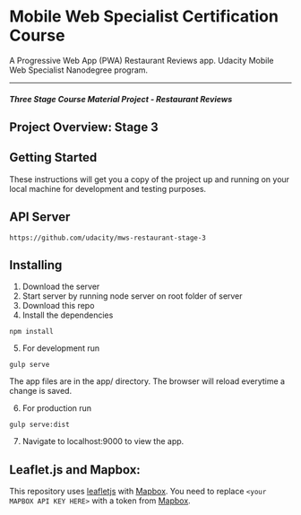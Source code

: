 # Mobile Web Specialist Certification Course

A Progressive Web App (PWA) Restaurant Reviews app. Udacity Mobile Web Specialist Nanodegree program.

---
#### _Three Stage Course Material Project - Restaurant Reviews_

## Project Overview: Stage 3

## Getting Started

These instructions will get you a copy of the project up and running on your local machine for development and testing purposes.

## API Server

```
https://github.com/udacity/mws-restaurant-stage-3
```

## Installing

1. Download the server
2. Start server by running node server on root folder of server
3. Download this repo
4. Install the dependencies
```
npm install
```
5. For development run
```
gulp serve
```
The app files are in the app/ directory. The browser will reload everytime a change is saved.

6. For production run
```
gulp serve:dist
```
7. Navigate to localhost:9000 to view the app.

## Leaflet.js and Mapbox:

This repository uses [leafletjs](https://leafletjs.com/) with [Mapbox](https://www.mapbox.com/). You need to replace `<your MAPBOX API KEY HERE>` with a token from [Mapbox](https://www.mapbox.com/).
